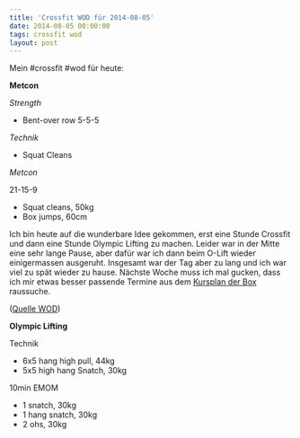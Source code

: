 ```yaml
---
title: 'Crossfit WOD für 2014-08-05'
date: 2014-08-05 00:00:00 
tags: crossfit wod
layout: post
---
```

Mein #crossfit #wod für heute:

**Metcon**

*Strength*

* Bent-over row 5-5-5

*Technik*

* Squat Cleans

*Metcon*

21-15-9 

* Squat cleans, 50kg
* Box jumps, 60cm

Ich bin heute auf die wunderbare Idee gekommen, erst eine Stunde Crossfit und dann eine Stunde Olympic Lifting zu machen. Leider war in der Mitte eine sehr lange Pause, aber dafür war ich dann beim O-Lift wieder einigermassen ausgeruht. Insgesamt war der Tag aber zu lang und ich war viel zu spät wieder zu hause. Nächste Woche muss ich mal gucken, dass ich mir etwas besser passende Termine aus dem [Kursplan der Box][1] raussuche.

([Quelle WOD][0])

**Olympic Lifting**

Technik

* 6x5 hang high pull, 44kg
* 5x5 high hang Snatch, 30kg

10min EMOM 

* 1 snatch, 30kg
* 1 hang snatch, 30kg
* 2 ohs, 30kg

[0]: http://www.crossfithh.de/workouts--news/workout-tuesday29
[1]: http://www.crossfithh.de/kursplan.html

